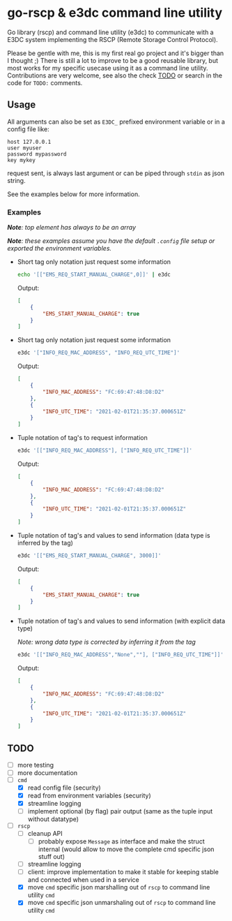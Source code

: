 # go-rscp & e3dc command line utility

Go library (rscp) and command line utility (e3dc) to communicate with a E3DC system implementing the RSCP (Remote Storage Control Protocol).

Please be gentle with me, this is my first real go project and it's bigger than I thought ;)
There is still a lot to improve to be a good reusable library, but most works for my specific usecase using it as a command line utility.
Contributions are very welcome, see also the check [TODO](#TODO) or search in the code for `TODO:` comments.

## Usage

All arguments can also be set as `E3DC_` prefixed environment variable or in a config file like:
```
host 127.0.0.1
user myuser
password mypassword
key mykey
```

request sent, is always last argument or can be piped through `stdin` as json string.

See the examples below for more information.


### Examples

***Note**: top element has always to be an array*

***Note**: these examples assume you have the default `.config` file setup or exported the environment variables.*

* Short tag only notation just request some information
    ```sh
    echo '[["EMS_REQ_START_MANUAL_CHARGE",0]]' | e3dc
    ```
    Output:
    ```json
    [
        {
            "EMS_START_MANUAL_CHARGE": true
        }
    ]
    ```

* Short tag only notation just request some information
    ```sh
    e3dc '["INFO_REQ_MAC_ADDRESS", "INFO_REQ_UTC_TIME"]'
    ```
    Output:
    ```json
    [
        {
            "INFO_MAC_ADDRESS": "FC:69:47:48:D8:D2"
        },
        {
            "INFO_UTC_TIME": "2021-02-01T21:35:37.000651Z"
        }
    ]
    ```

* Tuple notation of tag's to request information
    ```sh
    e3dc '[["INFO_REQ_MAC_ADDRESS"], ["INFO_REQ_UTC_TIME"]]'
    ```
    Output:
    ```json
    [
        {
            "INFO_MAC_ADDRESS": "FC:69:47:48:D8:D2"
        },
        {
            "INFO_UTC_TIME": "2021-02-01T21:35:37.000651Z"
        }
    ]
    ```

* Tuple notation of tag's and values to send information (data type is inferred by the tag)
    ```sh
    e3dc '[["EMS_REQ_START_MANUAL_CHARGE", 3000]]'
    ```
    Output:
    ```json
    [
        {
            "EMS_START_MANUAL_CHARGE": true
        }
    ]
    ```
* Tuple notation of tag's and values to send information (with explicit data type)
  
    *Note: wrong data type is corrected by inferring it from the tag*
    ```sh
    e3dc '[["INFO_REQ_MAC_ADDRESS","None",""], ["INFO_REQ_UTC_TIME"]]'
    ```
    Output:
    ```json
    [
        {
            "INFO_MAC_ADDRESS": "FC:69:47:48:D8:D2"
        },
        {
            "INFO_UTC_TIME": "2021-02-01T21:35:37.000651Z"
        }
    ]
    ```

## TODO
 - [ ] more testing
 - [ ] more documentation
 - [ ] `cmd`
   - [x] read config file (security)
   - [x] read from environment variables (security)
   - [x] streamline logging 
   - [ ] implement optional (by flag) pair output (same as the tuple input without datatype)
 - [ ] `rscp`
   - [ ] cleanup API
     - [ ] probably expose `Message` as interface and make the struct internal (would allow to move the complete cmd specific json stuff out)
   - [ ] streamline logging
   - [ ] client: improve implementation to make it stable for keeping stable and connected when used in a service
   - [x] move `cmd` specific json marshalling out of `rscp` to command line utility `cmd`
   - [x] move `cmd` specific json unmarshaling out of `rscp` to command line utility `cmd`
